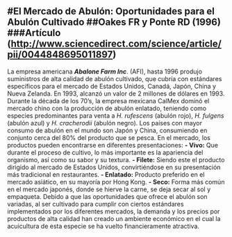 #El Mercado de Abulón: Oportunidades para el Abulón Cultivado 
##Oakes FR y Ponte RD (1996)
###Artículo (http://www.sciencedirect.com/science/article/pii/0044848695011897)
----------
La empresa americana ***Abalone Farm Inc***. (AFI), hasta 1996 produjo suministros de alta calidad de abulón cultivado, que cubría con estándares específicos para el mercado de Estados Unidos, Canadá, Japón, China y Nueva Zelanda. En 1993, alcanzó un valor de 2 millones de dólares en 1993.
Durante la década de los 70’s, la empresa mexicana CalMex dominó el mercado chino con la producción de abulón enlatado, teniendo como especies predominantes para venta a *H. rufescens* (abulón rojo), *H. fulgens* (abulón azul) y *H. cracherodii* (abulón negro).
Los países con mayor consumo de abulón en el mundo son Japón y China, consumiendo en conjunto cerca del 80% del producto que se pesca.
En el mercado, los productos pueden encontrarse en diferentes presentaciones:
**- Vivo:** Que durante el proceso de cultivo, lo más importante es la apariencia del organismo, así como su sabor y su textura.
**- Filete:** Siendo este el producto dirigido al mercado de Estados Unidos, convirtiéndose en su presentación más tradicional en restaurantes.
**- Enlatado:** Producto preferido en el mercado asiático, en su mayoría por Hong Kong.
**- Seco:** Forma más común en el mercado japonés, donde se hierve la carne, se deja secar al sol y empaqueta.
Debido a que las oportunidades que ofrece el abulón son variadas, al ser  cultivado para cumplir con ciertos estándares implementados por los diferentes mercados, la demanda y los precios por productos de alta calidad han creado un ambiente económico en el cual la acuicultura de esta especie se ha vuelto financieramente atractiva.
